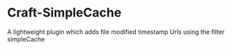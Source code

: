 # Craft-SimpleCache
A lightweight plugin which adds file modified timestamp Urls using the filter simpleCache
